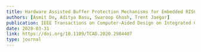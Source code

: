 ```yaml
---
title: Hardware Assisted Buffer Protection Mechanisms for Embedded RISC-V
authors: [Asmit De, Aditya Basu, Swaroop Ghosh, Trent Jaegar]
publication: IEEE Transactions on Computer-Aided Design on Integrated Circuits and Systems (TCAD)
date: 2020-03-31
link: https://doi.org/10.1109/TCAD.2020.2984407
type: journal
---
```

